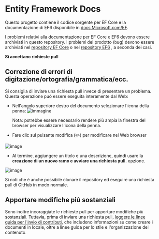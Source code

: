 # <a name="entity-framework-docs"></a>Entity Framework Docs

Questo progetto contiene il codice sorgente per EF Core e la documentazione di EF6 disponibile in [docs.Microsoft.com/EF](https://docs.microsoft.com/ef/).

I problemi relativi alla documentazione per EF Core e EF6 devono essere archiviati in questo repository. I problemi del prodotto (bug) devono essere archiviati nel [repository EF Core](https://github.com/dotnet/efcore) o nel [repository EF6](https://github.com/dotnet/ef6) , a seconda dei casi.

**Si accettano richieste pull**

## <a name="fixing-typosspellinggrammaretc"></a>Correzione di errori di digitazione/ortografia/grammatica/ecc.

Si consiglia di inviare una richiesta pull invece di presentare un problema. Questa operazione può essere eseguita interamente dal Web:

* Nell'angolo superiore destro del documento selezionare l'icona della penna: ![ immagine](https://user-images.githubusercontent.com/3605364/93646907-e75ef680-f9a2-11ea-847a-c5c3839f3aa8.png)

  Nota: potrebbe essere necessario rendere più ampia la finestra del browser per visualizzare l'icona della penna.

* Fare clic sul pulsante modifica (✏️) per modificare nel Web browser

![image](https://user-images.githubusercontent.com/1430078/64454321-85856480-d09f-11e9-85a6-1c93bc6611e2.png)

* Al termine, aggiungere un titolo e una descrizione, quindi usare la **creazione di un nuovo ramo e avviare una richiesta pull.** opzione.

![image](https://user-images.githubusercontent.com/1430078/64454455-dac17600-d09f-11e9-922b-0346117011f5.png)

Si noti che è anche possibile clonare il repository ed eseguire una richiesta pull di GitHub in modo normale.

## <a name="making-more-substantial-changes"></a>Apportare modifiche più sostanziali

Sono inoltre incoraggiate le richieste pull per apportare modifiche più sostanziali. Tuttavia, prima di inviare una richiesta pull, [leggere le linee guida per l'invio di contributi](CONTRIBUTING.md), che includono informazioni su come creare i documenti in locale, oltre a linee guida per lo stile e l'organizzazione del contenuto.
